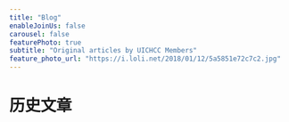 ```yaml
---
title: "Blog"
enableJoinUs: false
carousel: false
featurePhoto: true
subtitle: "Original articles by UICHCC Members"
feature_photo_url: "https://i.loli.net/2018/01/12/5a5851e72c7c2.jpg"
---
```


# 历史文章